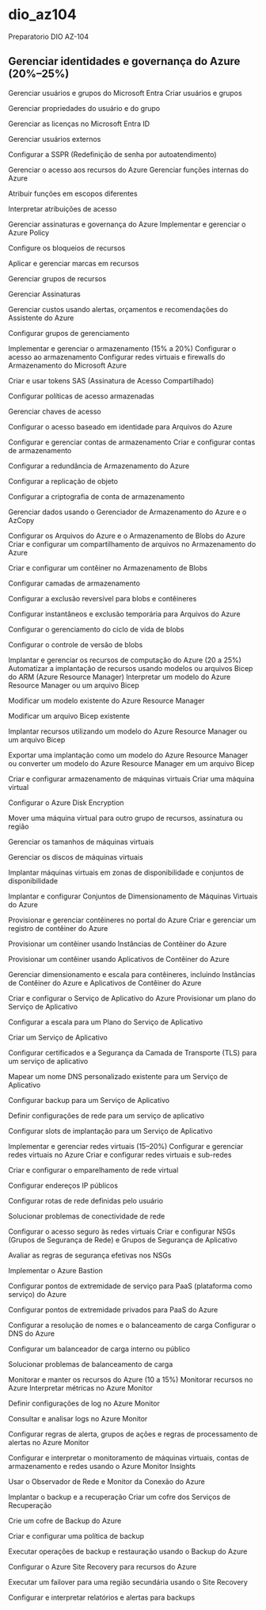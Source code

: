# dio_az104
Preparatorio DIO AZ-104


## Gerenciar identidades e governança do Azure (20%–25%)
Gerenciar usuários e grupos do Microsoft Entra
Criar usuários e grupos

Gerenciar propriedades do usuário e do grupo

Gerenciar as licenças no Microsoft Entra ID

Gerenciar usuários externos

Configurar a SSPR (Redefinição de senha por autoatendimento)

Gerenciar o acesso aos recursos do Azure
Gerenciar funções internas do Azure

Atribuir funções em escopos diferentes

Interpretar atribuições de acesso

Gerenciar assinaturas e governança do Azure
Implementar e gerenciar o Azure Policy

Configure os bloqueios de recursos

Aplicar e gerenciar marcas em recursos

Gerenciar grupos de recursos

Gerenciar Assinaturas

Gerenciar custos usando alertas, orçamentos e recomendações do Assistente do Azure

Configurar grupos de gerenciamento

Implementar e gerenciar o armazenamento (15% a 20%)
Configurar o acesso ao armazenamento
Configurar redes virtuais e firewalls do Armazenamento do Microsoft Azure

Criar e usar tokens SAS (Assinatura de Acesso Compartilhado)

Configurar políticas de acesso armazenadas

Gerenciar chaves de acesso

Configurar o acesso baseado em identidade para Arquivos do Azure

Configurar e gerenciar contas de armazenamento
Criar e configurar contas de armazenamento

Configurar a redundância de Armazenamento do Azure

Configurar a replicação de objeto

Configurar a criptografia de conta de armazenamento

Gerenciar dados usando o Gerenciador de Armazenamento do Azure e o AzCopy

Configurar os Arquivos do Azure e o Armazenamento de Blobs do Azure
Criar e configurar um compartilhamento de arquivos no Armazenamento do Azure

Criar e configurar um contêiner no Armazenamento de Blobs

Configurar camadas de armazenamento

Configurar a exclusão reversível para blobs e contêineres

Configurar instantâneos e exclusão temporária para Arquivos do Azure

Configurar o gerenciamento do ciclo de vida de blobs

Configurar o controle de versão de blobs

Implantar e gerenciar os recursos de computação do Azure (20 a 25%)
Automatizar a implantação de recursos usando modelos ou arquivos Bicep do ARM (Azure Resource Manager)
Interpretar um modelo do Azure Resource Manager ou um arquivo Bicep

Modificar um modelo existente do Azure Resource Manager

Modificar um arquivo Bicep existente

Implantar recursos utilizando um modelo do Azure Resource Manager ou um arquivo Bicep

Exportar uma implantação como um modelo do Azure Resource Manager ou converter um modelo do Azure Resource Manager em um arquivo Bicep

Criar e configurar armazenamento de máquinas virtuais
Criar uma máquina virtual

Configurar o Azure Disk Encryption

Mover uma máquina virtual para outro grupo de recursos, assinatura ou região

Gerenciar os tamanhos de máquinas virtuais

Gerenciar os discos de máquinas virtuais

Implantar máquinas virtuais em zonas de disponibilidade e conjuntos de disponibilidade

Implantar e configurar Conjuntos de Dimensionamento de Máquinas Virtuais do Azure

Provisionar e gerenciar contêineres no portal do Azure
Criar e gerenciar um registro de contêiner do Azure

Provisionar um contêiner usando Instâncias de Contêiner do Azure

Provisionar um contêiner usando Aplicativos de Contêiner do Azure

Gerenciar dimensionamento e escala para contêineres, incluindo Instâncias de Contêiner do Azure e Aplicativos de Contêiner do Azure

Criar e configurar o Serviço de Aplicativo do Azure
Provisionar um plano do Serviço de Aplicativo

Configurar a escala para um Plano do Serviço de Aplicativo

Criar um Serviço de Aplicativo

Configurar certificados e a Segurança da Camada de Transporte (TLS) para um serviço de aplicativo

Mapear um nome DNS personalizado existente para um Serviço de Aplicativo

Configurar backup para um Serviço de Aplicativo

Definir configurações de rede para um serviço de aplicativo

Configurar slots de implantação para um Serviço de Aplicativo

Implementar e gerenciar redes virtuais (15–20%)
Configurar e gerenciar redes virtuais no Azure
Criar e configurar redes virtuais e sub-redes

Criar e configurar o emparelhamento de rede virtual

Configurar endereços IP públicos

Configurar rotas de rede definidas pelo usuário

Solucionar problemas de conectividade de rede

Configurar o acesso seguro às redes virtuais
Criar e configurar NSGs (Grupos de Segurança de Rede) e Grupos de Segurança de Aplicativo

Avaliar as regras de segurança efetivas nos NSGs

Implementar o Azure Bastion

Configurar pontos de extremidade de serviço para PaaS (plataforma como serviço) do Azure

Configurar pontos de extremidade privados para PaaS do Azure

Configurar a resolução de nomes e o balanceamento de carga
Configurar o DNS do Azure

Configurar um balanceador de carga interno ou público

Solucionar problemas de balanceamento de carga

Monitorar e manter os recursos do Azure (10 a 15%)
Monitorar recursos no Azure
Interpretar métricas no Azure Monitor

Definir configurações de log no Azure Monitor

Consultar e analisar logs no Azure Monitor

Configurar regras de alerta, grupos de ações e regras de processamento de alertas no Azure Monitor

Configurar e interpretar o monitoramento de máquinas virtuais, contas de armazenamento e redes usando o Azure Monitor Insights

Usar o Observador de Rede e Monitor da Conexão do Azure

Implantar o backup e a recuperação
Criar um cofre dos Serviços de Recuperação

Crie um cofre de Backup do Azure

Criar e configurar uma política de backup

Executar operações de backup e restauração usando o Backup do Azure

Configurar o Azure Site Recovery para recursos do Azure

Executar um failover para uma região secundária usando o Site Recovery

Configurar e interpretar relatórios e alertas para backups
